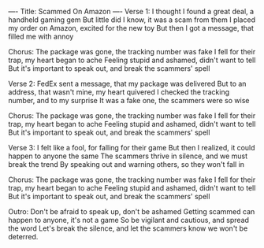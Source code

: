 —-
Title: Scammed On Amazon 
—-
Verse 1:
I thought I found a great deal, a handheld gaming gem
But little did I know, it was a scam from them
I placed my order on Amazon, excited for the new toy
But then I got a message, that filled me with annoy

Chorus:
The package was gone, the tracking number was fake
I fell for their trap, my heart began to ache
Feeling stupid and ashamed, didn't want to tell
But it's important to speak out, and break the scammers' spell

Verse 2:
FedEx sent a message, that my package was delivered
But to an address, that wasn't mine, my heart quivered
I checked the tracking number, and to my surprise
It was a fake one, the scammers were so wise

Chorus:
The package was gone, the tracking number was fake
I fell for their trap, my heart began to ache
Feeling stupid and ashamed, didn't want to tell
But it's important to speak out, and break the scammers' spell

Verse 3:
I felt like a fool, for falling for their game
But then I realized, it could happen to anyone the same
The scammers thrive in silence, and we must break the trend
By speaking out and warning others, so they won't fall in

Chorus:
The package was gone, the tracking number was fake
I fell for their trap, my heart began to ache
Feeling stupid and ashamed, didn't want to tell
But it's important to speak out, and break the scammers' spell

Outro:
Don't be afraid to speak up, don't be ashamed
Getting scammed can happen to anyone, it's not a game
So be vigilant and cautious, and spread the word
Let's break the silence, and let the scammers know we won't be deterred.